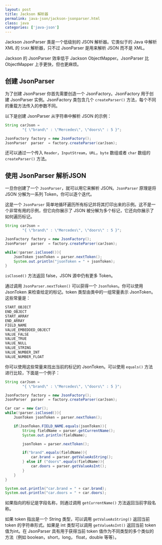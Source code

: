 ```yaml
---
layout: post
title: Jackson 解析器
permalink: java-json/jackson-jsonparser.html
class: java
categories: ['java-json']
---
```


Jackson JsonParser 类是一个低级别的 JSON 解析器。它类似于的 Java 中解析 XML 的 `StAX` 解析器，只不过 JsonParser 是用来解析 JSON 而不是 XML。

Jackson 的 JsonParser 效率低于 Jackson ObjectMapper。JsonParser 比 ObjectMapper 上手更快，但也更麻烦。

## 创建 JsonParser

为了创建 JsonParser 你首先需要创造一个 JsonFactory。JsonFactory 用于创建 JsonParser 实例。JsonFactory 类包含几个 `createParser()` 方法，每个不同的重载方法传入的参数不同。

以下是创建 JsonParser 从字符串中解析 JSON 的示例：

```java
String carJson =
        "{ \"brand\" : \"Mercedes\", \"doors\" : 5 }";

JsonFactory factory = new JsonFactory();
JsonParser  parser  = factory.createParser(carJson);
```

还可以通过一个传入 `Reader`，`InputStream`，`URL`，`byte` 数组或者 `char` 数组的`createParser()` 方法。

## 使用 JsonParser 解析JSON

一旦你创建了一个 `JsonParser`，就可以用它来解析 JSON。`JsonParser` 原理是将 JSON 分解为一系列 Token，你可以逐个迭代。

这是一个 `JsonParser` 简单地循环遍历所有标记并将其打印出来的示例。这不是一个非常有用的示例，但它向你展示了 JSON 被分解为多个标记，它还向你展示了如何遍历标记。

```java
String carJson =
        "{ \"brand\" : \"Mercedes\", \"doors\" : 5 }";

JsonFactory factory = new JsonFactory();
JsonParser  parser  = factory.createParser(carJson);

while(!parser.isClosed()){
    JsonToken jsonToken = parser.nextToken();
    System.out.println("jsonToken = " + jsonToken);
}
```

`isClosed()` 方法返回 false，JSON 源中仍有更多 Token。

通过调用 `JsonParser.nextToken()` 可以获得一个 `JsonToken`。你可以使用 JsonToken 来检查给定的标记。token 类型由类中的一组常量表示 JsonToken。这些常量是：

```java
START_OBJECT
END_OBJECT
START_ARRAY
END_ARRAY
FIELD_NAME
VALUE_EMBEDDED_OBJECT
VALUE_FALSE
VALUE_TRUE
VALUE_NULL
VALUE_STRING
VALUE_NUMBER_INT
VALUE_NUMBER_FLOAT
```

你可以使用这些常量来找出当前的标记的 JsonToken。可以使用 `equals()` 方法进行比较，下面是一个例子：

```java
String carJson =
        "{ \"brand\" : \"Mercedes\", \"doors\" : 5 }";

JsonFactory factory = new JsonFactory();
JsonParser  parser  = factory.createParser(carJson);

Car car = new Car();
while(!parser.isClosed()){
    JsonToken jsonToken = parser.nextToken();

    if(JsonToken.FIELD_NAME.equals(jsonToken)){
        String fieldName = parser.getCurrentName();
        System.out.println(fieldName);

        jsonToken = parser.nextToken();

        if("brand".equals(fieldName)){
            car.brand = parser.getValueAsString();
        } else if ("doors".equals(fieldName)){
            car.doors = parser.getValueAsInt();
        }
    }
}

System.out.println("car.brand = " + car.brand);
System.out.println("car.doors = " + car.doors);
```

如果指向的标记是字段名称，则通过调用 `getCurrentName()` 方法返回当前字段名称。

如果 token 指出是一个 String 类型，可以调用 `getValueAsString()` 返回当前 token 的字符串形式。如果是 int 类型可以调用 `getValueAsInt()` 返回当前 token 值为int。在 JsonParser 具有用于获得当前 token 值作为不同类型的多个类似的方法（例如 boolean，short，long， float，double 等等）。
